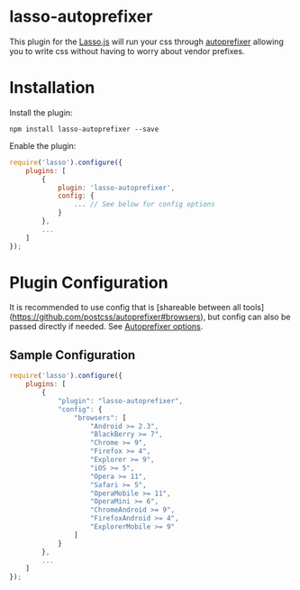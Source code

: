 lasso-autoprefixer
==================
This plugin for the [Lasso.js](https://github.com/lasso-js/lasso) will run your css through [autoprefixer](https://github.com/postcss/autoprefixer) allowing you to write css without having to worry about vendor prefixes.

# Installation

Install the plugin:

```
npm install lasso-autoprefixer --save
```

Enable the plugin:

```javascript
require('lasso').configure({
    plugins: [
        {
            plugin: 'lasso-autoprefixer',
            config: {
                ... // See below for config options
            }
        },
        ...
    ]
});
```

# Plugin Configuration

It is recommended to use config that is [shareable between all tools] (https://github.com/postcss/autoprefixer#browsers), but config can also be passed directly if needed. See [Autoprefixer options](https://github.com/postcss/autoprefixer#options).


## Sample Configuration

```javascript
require('lasso').configure({
    plugins: [
        {
            "plugin": "lasso-autoprefixer",
            "config": {
                "browsers": [
                    "Android >= 2.3",
                    "BlackBerry >= 7",
                    "Chrome >= 9",
                    "Firefox >= 4",
                    "Explorer >= 9",
                    "iOS >= 5",
                    "Opera >= 11",
                    "Safari >= 5",
                    "OperaMobile >= 11",
                    "OperaMini >= 6",
                    "ChromeAndroid >= 9",
                    "FirefoxAndroid >= 4",
                    "ExplorerMobile >= 9"
                ]
            }
        },
        ...
    ]
});
```

